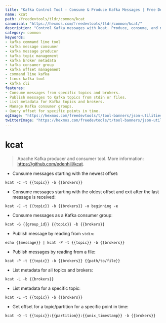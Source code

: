 ```yaml
---
title: "Kafka Control Tool - Consume & Produce Kafka Messages | Free DevTools"
name: kcat
path: /freedevtools/tldr/common/kcat
canonical: "https://hexmos.com/freedevtools/tldr/common/kcat/"
description: "Control Kafka messages with kcat. Produce, consume, and manage Kafka topics and partitions. Free online tool, no registration required."
category: common
keywords:
- kafka command line tool
- kafka message consumer
- kafka message producer
- kafka topic management
- kafka broker metadata
- kafka consumer group
- kafka offset management
- command line kafka
- linux kafka tool
- kafka cli
features:
- Consume messages from specific topics and brokers.
- Publish messages to Kafka topics from stdin or files.
- List metadata for Kafka topics and brokers.
- Manage Kafka consumer groups.
- Query offset for specific points in time.
ogImage: "https://hexmos.com/freedevtools/t/tool-banners/json-utilities-banner.png"
twitterImage: "https://hexmos.com/freedevtools/t/tool-banners/json-utilities-banner.png"
---
```


# kcat

> Apache Kafka producer and consumer tool.
> More information: <https://github.com/edenhill/kcat>.

- Consume messages starting with the newest offset:

`kcat -C -t {{topic}} -b {{brokers}}`

- Consume messages starting with the oldest offset and exit after the last message is received:

`kcat -C -t {{topic}} -b {{brokers}} -o beginning -e`

- Consume messages as a Kafka consumer group:

`kcat -G {{group_id}} {{topic}} -b {{brokers}}`

- Publish message by reading from `stdin`:

`echo {{message}} | kcat -P -t {{topic}} -b {{brokers}}`

- Publish messages by reading from a file:

`kcat -P -t {{topic}} -b {{brokers}} {{path/to/file}}`

- List metadata for all topics and brokers:

`kcat -L -b {{brokers}}`

- List metadata for a specific topic:

`kcat -L -t {{topic}} -b {{brokers}}`

- Get offset for a topic/partition for a specific point in time:

`kcat -Q -t {{topic}}:{{partition}}:{{unix_timestamp}} -b {{brokers}}`
